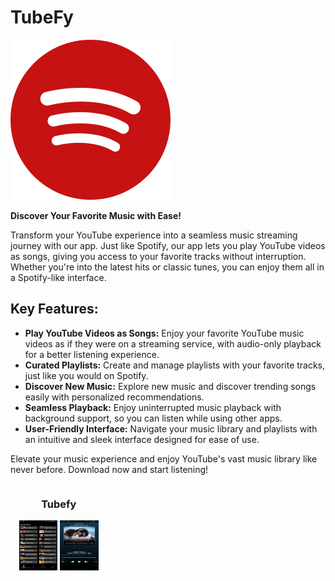 # TubeFy
![TubeFy Logo](https://github.com/rameshvoltella/TubeFy/blob/beta/app/src/main/res/drawable/tubefy_icon.png)


**Discover Your Favorite Music with Ease!**

Transform your YouTube experience into a seamless music streaming journey with our app. Just like Spotify, our app lets you play YouTube videos as songs, giving you access to your favorite tracks without interruption. Whether you're into the latest hits or classic tunes, you can enjoy them all in a Spotify-like interface.

## Key Features:
- **Play YouTube Videos as Songs:** Enjoy your favorite YouTube music videos as if they were on a streaming service, with audio-only playback for a better listening experience.
- **Curated Playlists:** Create and manage playlists with your favorite tracks, just like you would on Spotify.
- **Discover New Music:** Explore new music and discover trending songs easily with personalized recommendations.
- **Seamless Playback:** Enjoy uninterrupted music playback with background support, so you can listen while using other apps.
- **User-Friendly Interface:** Navigate your music library and playlists with an intuitive and sleek interface designed for ease of use.

Elevate your music experience and enjoy YouTube's vast music library like never before. Download now and start listening!

<div style="display: grid; grid-template-columns: repeat(3, 1fr); gap: 20px;">
    <div style="text-align: center;">
        <h3>Tubefy</h3>
        <img src="https://github.com/rameshvoltella/TubeFy/blob/beta/screenshots/WhatsApp%20Image%202024-08-28%20at%209.08.59%20PM.jpeg" alt="List" style="width: 40%; height: 40%;">
        <img src="https://github.com/rameshvoltella/TubeFy/blob/beta/screenshots/WhatsApp%20Image%202024-08-28%20at%209.09.37%20PM(1).jpeg" alt="Player" style="width: 40%; height: 40%;">
    </div>
</div>
